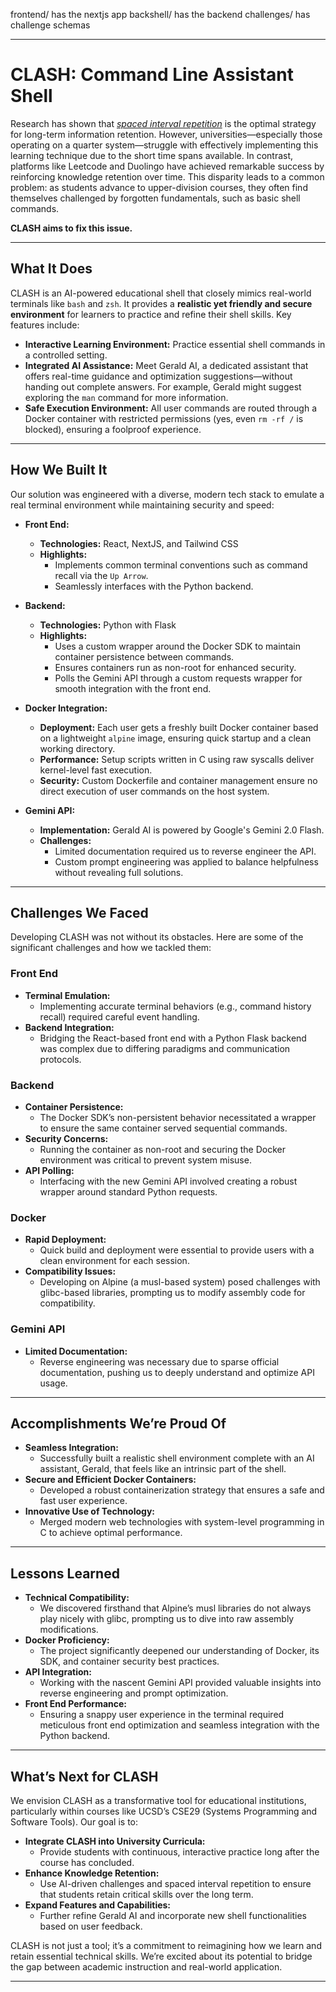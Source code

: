 frontend/ has the nextjs app
backshell/ has the backend
challenges/ has challenge schemas


---

# CLASH: Command Line Assistant Shell

Research has shown that [*spaced interval repetition*](https://pmc.ncbi.nlm.nih.gov/articles/PMC8759977/) is the optimal strategy for long-term information retention. However, universities—especially those operating on a quarter system—struggle with effectively implementing this learning technique due to the short time spans available. In contrast, platforms like Leetcode and Duolingo have achieved remarkable success by reinforcing knowledge retention over time. This disparity leads to a common problem: as students advance to upper-division courses, they often find themselves challenged by forgotten fundamentals, such as basic shell commands.

**CLASH aims to fix this issue.**

---

## What It Does

CLASH is an AI-powered educational shell that closely mimics real-world terminals like `bash` and `zsh`. It provides a **realistic yet friendly and secure environment** for learners to practice and refine their shell skills. Key features include:

- **Interactive Learning Environment:** Practice essential shell commands in a controlled setting.
- **Integrated AI Assistance:** Meet Gerald AI, a dedicated assistant that offers real-time guidance and optimization suggestions—without handing out complete answers. For example, Gerald might suggest exploring the `man` command for more information.
- **Safe Execution Environment:** All user commands are routed through a Docker container with restricted permissions (yes, even `rm -rf /` is blocked), ensuring a foolproof experience.

---

## How We Built It

Our solution was engineered with a diverse, modern tech stack to emulate a real terminal environment while maintaining security and speed:

- **Front End:**  
  - **Technologies:** React, NextJS, and Tailwind CSS  
  - **Highlights:**  
    - Implements common terminal conventions such as command recall via the `Up Arrow`.
    - Seamlessly interfaces with the Python backend.

- **Backend:**  
  - **Technologies:** Python with Flask  
  - **Highlights:**  
    - Uses a custom wrapper around the Docker SDK to maintain container persistence between commands.
    - Ensures containers run as non-root for enhanced security.
    - Polls the Gemini API through a custom requests wrapper for smooth integration with the front end.

- **Docker Integration:**  
  - **Deployment:** Each user gets a freshly built Docker container based on a lightweight `alpine` image, ensuring quick startup and a clean working directory.
  - **Performance:** Setup scripts written in C using raw syscalls deliver kernel-level fast execution.
  - **Security:** Custom Dockerfile and container management ensure no direct execution of user commands on the host system.

- **Gemini API:**  
  - **Implementation:** Gerald AI is powered by Google's Gemini 2.0 Flash.  
  - **Challenges:**  
    - Limited documentation required us to reverse engineer the API.
    - Custom prompt engineering was applied to balance helpfulness without revealing full solutions.

---

## Challenges We Faced

Developing CLASH was not without its obstacles. Here are some of the significant challenges and how we tackled them:

### Front End
- **Terminal Emulation:**  
  - Implementing accurate terminal behaviors (e.g., command history recall) required careful event handling.
- **Backend Integration:**  
  - Bridging the React-based front end with a Python Flask backend was complex due to differing paradigms and communication protocols.

### Backend
- **Container Persistence:**  
  - The Docker SDK’s non-persistent behavior necessitated a wrapper to ensure the same container served sequential commands.
- **Security Concerns:**  
  - Running the container as non-root and securing the Docker environment was critical to prevent system misuse.
- **API Polling:**  
  - Interfacing with the new Gemini API involved creating a robust wrapper around standard Python requests.

### Docker
- **Rapid Deployment:**  
  - Quick build and deployment were essential to provide users with a clean environment for each session.
- **Compatibility Issues:**  
  - Developing on Alpine (a musl-based system) posed challenges with glibc-based libraries, prompting us to modify assembly code for compatibility.

### Gemini API
- **Limited Documentation:**  
  - Reverse engineering was necessary due to sparse official documentation, pushing us to deeply understand and optimize API usage.

---

## Accomplishments We’re Proud Of

- **Seamless Integration:**  
  - Successfully built a realistic shell environment complete with an AI assistant, Gerald, that feels like an intrinsic part of the shell.
- **Secure and Efficient Docker Containers:**  
  - Developed a robust containerization strategy that ensures a safe and fast user experience.
- **Innovative Use of Technology:**  
  - Merged modern web technologies with system-level programming in C to achieve optimal performance.

---

## Lessons Learned

- **Technical Compatibility:**  
  - We discovered firsthand that Alpine’s musl libraries do not always play nicely with glibc, prompting us to dive into raw assembly modifications.
- **Docker Proficiency:**  
  - The project significantly deepened our understanding of Docker, its SDK, and container security best practices.
- **API Integration:**  
  - Working with the nascent Gemini API provided valuable insights into reverse engineering and prompt optimization.
- **Front End Performance:**  
  - Ensuring a snappy user experience in the terminal required meticulous front end optimization and seamless integration with the Python backend.

---

## What’s Next for CLASH

We envision CLASH as a transformative tool for educational institutions, particularly within courses like UCSD’s CSE29 (Systems Programming and Software Tools). Our goal is to:

- **Integrate CLASH into University Curricula:**  
  - Provide students with continuous, interactive practice long after the course has concluded.
- **Enhance Knowledge Retention:**  
  - Use AI-driven challenges and spaced interval repetition to ensure that students retain critical skills over the long term.
- **Expand Features and Capabilities:**  
  - Further refine Gerald AI and incorporate new shell functionalities based on user feedback.

CLASH is not just a tool; it’s a commitment to reimagining how we learn and retain essential technical skills. We’re excited about its potential to bridge the gap between academic instruction and real-world application.

---
